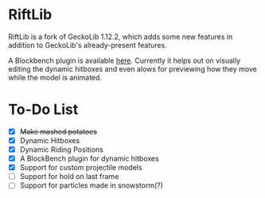# RiftLib
RiftLib is a fork of GeckoLib 1.12.2, which adds some new features in addition to GeckoLib's already-present features.

A Blockbench plugin is available [here](https://github.com/Rift-Modding-Group/RiftLibrary-Blockbench-Extension). Currently it helps out on visually editing the dynamic hitboxes and even alows for previewing how they move while the model is animated.

# To-Do List
- [x] ~~Make mashed potatoes~~
- [x] Dynamic Hitboxes
- [x] Dynamic Riding Positions
- [x] A BlockBench plugin for dynamic hitboxes
- [x] Support for custom projectile models
- [ ] Support for hold on last frame
- [ ] Support for particles made in snowstorm(?)
